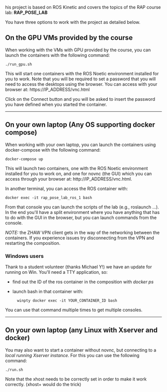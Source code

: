 his project is based on ROS Kinetic and covers the topics of the RAP course lab: **RAP_POSE_LAB**

You have three options to work with the project as detailed below.

## On the GPU VMs provided by the course

When working with the VMs with GPU provided by the course, you can launch the containers with the following command:

    ./run_gpu.sh

This will start one containers with the ROS Noetic environment installed for you to work. Note that you will be required to set a password that you will need to access the desktops using the browser. You can access with your browser at: https://IP_ADDRESS/vnc.html

Click on the Connect button and you will be asked to insert the password you have defined when you started the container.

-------------
## On your own laptop (Any OS supporting docker compose)

When working with your own laptop, you can launch the containers using docker-compose with the following command:

    docker-compose up

This will launch two containers, one with the ROS Noetic environment installed for you to work on, and one for novnc (the GUI) which you can access through your browser at: http://IP_ADDRESS/vnc.html.

In another terminal, you can access the ROS container with:

    docker exec -it rap_pose_lab_ros_1 bash
  
From that console you can launch the scripts of the lab (e.g., roslaunch ...).
In the end you'll have a split environment where you have anything that has to do with the GUI in the browser, but you can launch commands from the console.

*NOTE:* the ZHAW VPN client gets in the way of the networking between the containers. If you experience issues try disconnecting from the VPN and restarting the composition.

### Windows users

Thank to a student volunteer (thanks Michael Y!) we have an update for running on Win. You'll need a TTY application, so:
- find out the ID of the ros container in the composition with *docker ps*
- launch bash in that container with:

        winpty docker exec -it YOUR_CONTAINER_ID bash

You can use that command multiple times to get multiple consoles.

-------------
## On your own laptop (any Linux with Xserver and docker)

You may also want to start a container without novnc, but connecting to a *local running Xserver instance*. For this you can use the following command:

    ./run.sh

Note that the xhost needs to be correctly set in order to make it work correctly. (xhost+ would do the trick)
